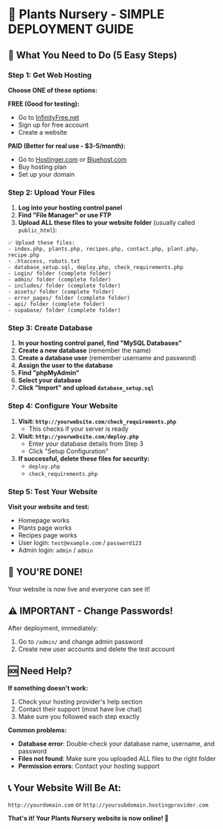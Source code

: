 # 🌱 Plants Nursery - SIMPLE DEPLOYMENT GUIDE

## 🚀 What You Need to Do (5 Easy Steps)

### Step 1: Get Web Hosting
**Choose ONE of these options:**

**FREE (Good for testing):**
- Go to [InfinityFree.net](https://infinityfree.net) 
- Sign up for free account
- Create a website

**PAID (Better for real use - $3-5/month):**
- Go to [Hostinger.com](https://hostinger.com) or [Bluehost.com](https://bluehost.com)
- Buy hosting plan
- Set up your domain

### Step 2: Upload Your Files
1. **Log into your hosting control panel**
2. **Find "File Manager" or use FTP**
3. **Upload ALL these files to your website folder** (usually called `public_html`):

```
✅ Upload these files:
- index.php, plants.php, recipes.php, contact.php, plant.php, recipe.php
- .htaccess, robots.txt
- database_setup.sql, deploy.php, check_requirements.php
- Login/ folder (complete folder)
- admin/ folder (complete folder) 
- includes/ folder (complete folder)
- assets/ folder (complete folder)
- error_pages/ folder (complete folder)
- api/ folder (complete folder)
- supabase/ folder (complete folder)
```

### Step 3: Create Database
1. **In your hosting control panel, find "MySQL Databases"**
2. **Create a new database** (remember the name)
3. **Create a database user** (remember username and password)
4. **Assign the user to the database**
5. **Find "phpMyAdmin"**
6. **Select your database**
7. **Click "Import" and upload `database_setup.sql`**

### Step 4: Configure Your Website
1. **Visit: `http://yourwebsite.com/check_requirements.php`**
   - This checks if your server is ready
2. **Visit: `http://yourwebsite.com/deploy.php`**
   - Enter your database details from Step 3
   - Click "Setup Configuration"
3. **If successful, delete these files for security:**
   - `deploy.php`
   - `check_requirements.php`

### Step 5: Test Your Website
**Visit your website and test:**
- Homepage works
- Plants page works
- Recipes page works
- User login: `test@example.com` / `password123`
- Admin login: `admin` / `admin`

## 🎉 YOU'RE DONE!

Your website is now live and everyone can see it!

## ⚠️ IMPORTANT - Change Passwords!
After deployment, immediately:
1. Go to `/admin/` and change admin password
2. Create new user accounts and delete the test account

## 🆘 Need Help?

**If something doesn't work:**
1. Check your hosting provider's help section
2. Contact their support (most have live chat)
3. Make sure you followed each step exactly

**Common problems:**
- **Database error**: Double-check your database name, username, and password
- **Files not found**: Make sure you uploaded ALL files to the right folder
- **Permission errors**: Contact your hosting support

## 📞 Your Website Will Be At:
`http://yourdomain.com` or `http://yoursubdomain.hostingprovider.com`

**That's it! Your Plants Nursery website is now online! 🌿**

